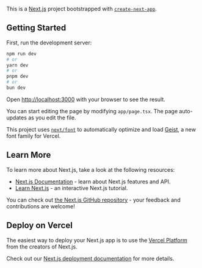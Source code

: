 This is a [Next.js](https://nextjs.org) project bootstrapped with [`create-next-app`](https://nextjs.org/docs/app/api-reference/cli/create-next-app).

## Getting Started

First, run the development server:

```bash
npm run dev
# or
yarn dev
# or
pnpm dev
# or
bun dev
```

Open [http://localhost:3000](http://localhost:3000) with your browser to see the result.

You can start editing the page by modifying `app/page.tsx`. The page auto-updates as you edit the file.

This project uses [`next/font`](https://nextjs.org/docs/app/building-your-application/optimizing/fonts) to automatically optimize and load [Geist](https://vercel.com/font), a new font family for Vercel.

## Learn More

To learn more about Next.js, take a look at the following resources:

- [Next.js Documentation](https://nextjs.org/docs) - learn about Next.js features and API.
- [Learn Next.js](https://nextjs.org/learn) - an interactive Next.js tutorial.

You can check out [the Next.js GitHub repository](https://github.com/vercel/next.js) - your feedback and contributions are welcome!

## Deploy on Vercel

The easiest way to deploy your Next.js app is to use the [Vercel Platform](https://vercel.com/new?utm_medium=default-template&filter=next.js&utm_source=create-next-app&utm_campaign=create-next-app-readme) from the creators of Next.js.

Check out our [Next.js deployment documentation](https://nextjs.org/docs/app/building-your-application/deploying) for more details.


<!-- 

/my-ecommerce-app
│
├── /public                    # Static files like images and fonts
│   ├── /images                # Store product images and other assets
│   ├── /icons                 # Icons for the application
│   └── favicon.ico            # Favicon
│
├── /src                       # Main source code
│   ├── /components            # Reusable components
│   │   ├── /common            # Common components (buttons, modals, etc.)
│   │   ├── /layout            # Layout components (header, footer, etc.)
│   │   ├── /product           # Product-related components (product card, product details)
│   │   └── /cart              # Cart-related components (cart summary, cart item)
│   │
│   ├── /pages                 # Next.js pages
│   │   ├── /api               # API routes
│   │   ├── index.js           # Home page
│   │   ├── /products          # Product listing pages
│   │   │   ├── [id].js        # Dynamic product page
│   │   ├── /cart              # Cart page
│   │   ├── /checkout          # Checkout page
│   │   ├── /login             # Login page
│   │   └── /signup            # Signup page
│   │
│   ├── /styles                # Global styles and CSS modules
│   │   ├── globals.css        # Global styles
│   │   └── /components         # Component-specific styles
│   │
│   ├── /utils                 # Utility functions (helpers, constants, etc.)
│   ├── /hooks                 # Custom hooks
│   ├── /context               # Context providers (for global state management)
│   ├── /lib                   # Library functions (e.g., API clients)
│   ├── /tests                 # Test files
│   └── /assets                # Other static assets (if needed)
│
├── /config                    # Configuration files (API routes, environment variables)
│   └── api.js                 # API configuration
│
├── .gitignore                 # Git ignore file
├── package.json               # Project dependencies and scripts
├── README.md                  # Project documentation
└── next.config.js             # Next.js configuration 

-->